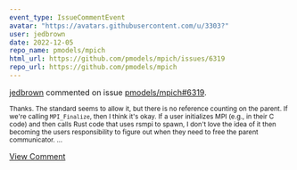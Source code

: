 ```yaml
---
event_type: IssueCommentEvent
avatar: "https://avatars.githubusercontent.com/u/3303?"
user: jedbrown
date: 2022-12-05
repo_name: pmodels/mpich
html_url: https://github.com/pmodels/mpich/issues/6319
repo_url: https://github.com/pmodels/mpich
---
```


<a href='https://github.com/jedbrown' target='_blank'>jedbrown</a> commented on issue <a href='https://github.com/pmodels/mpich/issues/6319' target='_blank'>pmodels/mpich#6319</a>.

<small>Thanks. The standard seems to allow it, but there is no reference counting on the parent. If we're calling `MPI_Finalize`, then I think it's okay. If a user initializes MPI (e.g., in their C code) and then calls Rust code that uses rsmpi to spawn, I don't love the idea of it then becoming the users responsibility to figure out when they need to free the parent communicator....</small>

<a href='https://github.com/pmodels/mpich/issues/6319' target='_blank'>View Comment</a>